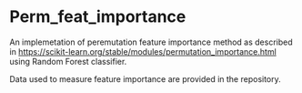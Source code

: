 # Perm_feat_importance

An implemetation of peremutation feature importance method as described in https://scikit-learn.org/stable/modules/permutation_importance.html using Random Forest classifier.

Data used to measure feature importance are provided in the repository. 

